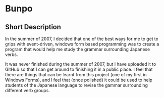 Bunpo
=====

Short Description
-----------------

In the summer of 2007, I decided that one of the best ways for me to get to grips with event-driven, windows form based programming was to create a program that would help me study the grammar surrounding Japanese verbs.

It was never finished during the summer of 2007, but I have uploaded it to GitHub so that I can get around to finishing it in a public place. I feel that there are things that can be learnt from this project (one of my first in Windows Forms), and I feel that (once polished) it could be used to help students of the Japanese language to revise the gammar surrounding different verb groups.

